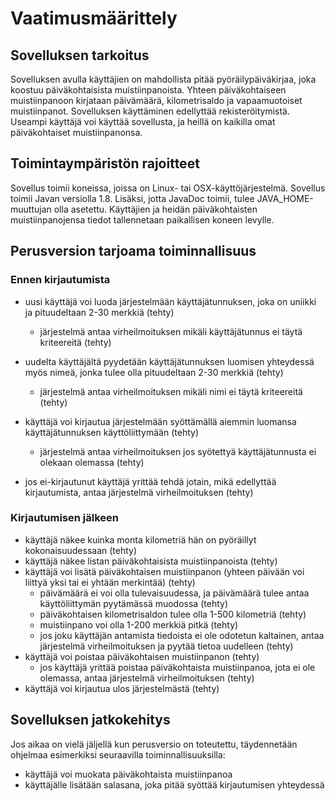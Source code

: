 # Vaatimusmäärittely

## Sovelluksen tarkoitus

Sovelluksen avulla käyttäjien on mahdollista pitää pyöräilypäiväkirjaa, joka koostuu päiväkohtaisista muistiinpanoista. Yhteen päiväkohtaiseen muistiinpanoon kirjataan päivämäärä, kilometrisaldo ja vapaamuotoiset muistiinpanot. Sovelluksen käyttäminen edellyttää rekisteröitymistä. Useampi käyttäjä voi käyttää sovellusta, ja heillä on kaikilla omat päiväkohtaiset muistiinpanonsa.

## Toimintaympäristön rajoitteet

Sovellus toimii koneissa, joissa on Linux- tai OSX-käyttöjärjestelmä. Sovellus toimii Javan versiolla 1.8. Lisäksi, jotta JavaDoc toimii, tulee JAVA_HOME-muuttujan olla asetettu. Käyttäjien ja heidän päiväkohtaisten muistiinpanojensa tiedot tallennetaan paikallisen koneen levylle. 

## Perusversion tarjoama toiminnallisuus 

### Ennen kirjautumista
- uusi käyttäjä voi luoda järjestelmään käyttäjätunnuksen, joka on uniikki ja pituudeltaan 2-30 merkkiä (tehty) 
  - järjestelmä antaa virheilmoituksen mikäli käyttäjätunnus ei täytä kriteereitä (tehty)
- uudelta käyttäjältä pyydetään käyttäjätunnuksen luomisen yhteydessä myös nimeä, jonka tulee olla pituudeltaan 2-30 merkkiä (tehty)
  - järjestelmä antaa virheilmoituksen mikäli nimi ei täytä kriteereitä (tehty)

- käyttäjä voi kirjautua järjestelmään syöttämällä aiemmin luomansa käyttäjätunnuksen käyttöliittymään (tehty)
  - järjestelmä antaa virheilmoituksen jos syötettyä käyttäjätunnusta ei olekaan olemassa (tehty)
- jos ei-kirjautunut käyttäjä yrittää tehdä jotain, mikä edellyttää kirjautumista, antaa järjestelmä virheilmoituksen (tehty)

### Kirjautumisen jälkeen
- käyttäjä näkee kuinka monta kilometriä hän on pyöräillyt kokonaisuudessaan (tehty)
- käyttäjä näkee listan päiväkohtaisista muistiinpanoista (tehty)
- käyttäjä voi lisätä päiväkohtaisen muistiinpanon (yhteen päivään voi liittyä yksi tai ei yhtään merkintää) (tehty)
  - päivämäärä ei voi olla tulevaisuudessa, ja päivämäärä tulee antaa käyttöliittymän pyytämässä muodossa (tehty)
  - päiväkohtaisen kilometrisaldon tulee olla 1-500 kilometriä (tehty)
  - muistiinpano voi olla 1-200 merkkiä pitkä (tehty)
  - jos joku käyttäjän antamista tiedoista ei ole odotetun kaltainen, antaa järjestelmä virheilmoituksen ja pyytää tietoa uudelleen (tehty)
- käyttäjä voi poistaa päiväkohtaisen muistiinpanon (tehty)
  - jos käyttäjä yrittää poistaa päiväkohtaista muistiinpanoa, jota ei ole olemassa, antaa järjestelmä virheilmoituksen (tehty)
- käyttäjä voi kirjautua ulos järjestelmästä (tehty)

## Sovelluksen jatkokehitys

Jos aikaa on vielä jäljellä kun perusversio on toteutettu, täydennetään ohjelmaa esimerkiksi seuraavilla toiminnallisuuksilla:
- käyttäjä voi muokata päiväkohtaista muistiinpanoa
- käyttäjälle lisätään salasana, joka pitää syöttää kirjautumisen yhteydessä

